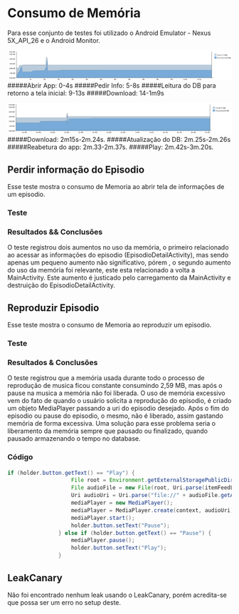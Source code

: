 # Consumo de Memória

Para esse conjunto de testes foi utilizado o Android Emulator - Nexus 5X_API_26 e o Android Monitor. 

![alt text](https://github.com/phrps/exercicio-podcast/blob/master/Podcast/ProjectImg/memoria_open_info_download.png)
#####Abrir App: 0-4s
#####Pedir Info: 5-8s
#####Leitura do DB para retorno a tela inicial: 9-13s
#####Download: 14-1m9s


![alt text](https://github.com/phrps/exercicio-podcast/blob/master/Podcast/ProjectImg/memoria_downloaded_noti_play.png)
#####Download: 2m15s-2m.24s.
#####Atualização do DB: 2m.25s-2m.26s
#####Reabetura do app: 2m.33-2m.37s.
#####Play: 2m.42s-3m.20s.

## Perdir informação do Episodio
Esse teste mostra o consumo de Memoria ao abrir tela de informações de um episodio.

### Teste

### Resultados && Conclusões
O teste registrou dois aumentos no uso da memória, o primeiro relacionado ao acessar as informações do episodio (EpisodioDetailActivity), mas sendo apenas um pequeno aumento não significativo, pórem
, o segundo aumento do uso da memória foi relevante, este esta relacionado a volta a MainActivity. Este aumento é justicado pelo carregamento da MainActivity e destruição do EpisodioDetailActivity.

## Reproduzir Episodio
Esse teste mostra o consumo de Memoria ao reproduzir um episodio.

### Teste

### Resultados & Conclusões

O teste registrou que a memória usada durante todo o processo de reprodução de musica ficou constante consumindo
2,59 MB, mas após o pause na musica a memória não foi liberada.
O uso de memória excessivo vem do fato de quando o usuário solicita a reprodução do episodio, é criado um objeto MediaPlayer passando a uri
do episodio desejado. Após o fim do episodio ou pause do episodio, o mesmo, não é liberado, assim gastando memória de forma excessiva. Uma solução para esse problema
seria o liberamento da memória sempre que pausado ou finalizado, quando pausado armazenando o tempo no database.

### Código
```java
if (holder.button.getText() == "Play") {
                    File root = Environment.getExternalStoragePublicDirectory(Environment.DIRECTORY_DOWNLOADS);
                    File audioFile = new File(root, Uri.parse(itemFeedList.get(position).getDownloadLink()).getLastPathSegment());
                    Uri audioUri = Uri.parse("file://" + audioFile.getAbsolutePath());
                    mediaPlayer = new MediaPlayer();
                    mediaPlayer = MediaPlayer.create(context, audioUri);
                    mediaPlayer.start();
                    holder.button.setText("Pause");
                } else if (holder.button.getText() == "Pause") {
                    mediaPlayer.pause();
                    holder.button.setText("Play");
                }
```

## LeakCanary

Não foi encontrado nenhum leak usando o LeakCanary, porém acredita-se que possa ser um erro no setup deste.